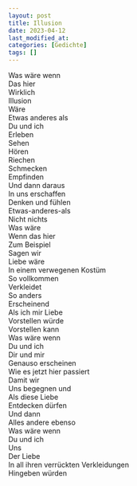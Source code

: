 ```yaml
---
layout: post
title: Illusion
date: 2023-04-12
last_modified_at:
categories: [Gedichte]
tags: []
---
```


Was wäre wenn  
Das hier  
Wirklich  
Illusion  
Wäre  
Etwas anderes als  
Du und ich  
Erleben  
Sehen  
Hören  
Riechen    
Schmecken  
Empfinden  
Und dann daraus  
In uns erschaffen  
Denken und fühlen  
Etwas-anderes-als  
Nicht nichts  
Was wäre  
Wenn das hier  
Zum Beispiel  
Sagen wir  
Liebe wäre  
In einem verwegenen Kostüm  
So vollkommen  
Verkleidet  
So anders  
Erscheinend  
Als ich mir Liebe  
Vorstellen würde  
Vorstellen kann   
Was wäre wenn  
Du und ich  
Dir und mir  
Genauso erscheinen  
Wie es jetzt hier passiert  
Damit wir  
Uns begegnen und  
Als diese Liebe  
Entdecken dürfen  
Und dann  
Alles andere ebenso  
Was wäre wenn  
Du und ich  
Uns  
Der Liebe  
In all ihren verrückten Verkleidungen  
Hingeben würden